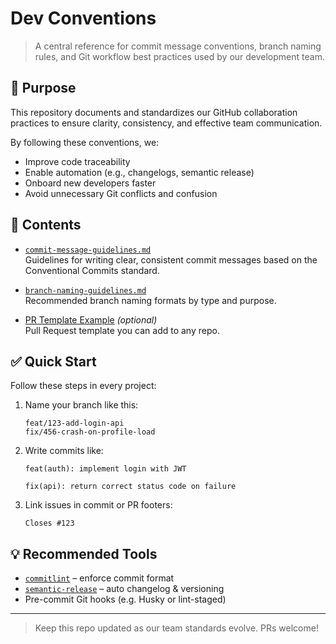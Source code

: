 # Dev Conventions

> A central reference for commit message conventions, branch naming rules, and Git workflow best practices used by our development team.

## 📌 Purpose

This repository documents and standardizes our GitHub collaboration practices to ensure clarity, consistency, and effective team communication.

By following these conventions, we:
- Improve code traceability
- Enable automation (e.g., changelogs, semantic release)
- Onboard new developers faster
- Avoid unnecessary Git conflicts and confusion

## 📂 Contents

- [`commit-message-guidelines.md`](./commit-message-guidelines.md)  
  Guidelines for writing clear, consistent commit messages based on the Conventional Commits standard.

- [`branch-naming-guidelines.md`](./branch-naming-guidelines.md)  
  Recommended branch naming formats by type and purpose.

- [PR Template Example](./.github/PULL_REQUEST_TEMPLATE.md) *(optional)*  
  Pull Request template you can add to any repo.

## ✅ Quick Start

Follow these steps in every project:

1. Name your branch like this:
   ```
   feat/123-add-login-api
   fix/456-crash-on-profile-load
   ```

2. Write commits like:
   ```
   feat(auth): implement login with JWT

   fix(api): return correct status code on failure
   ```

3. Link issues in commit or PR footers:
   ```
   Closes #123
   ```

## 💡 Recommended Tools

- [`commitlint`](https://github.com/conventional-changelog/commitlint) – enforce commit format
- [`semantic-release`](https://github.com/semantic-release/semantic-release) – auto changelog & versioning
- Pre-commit Git hooks (e.g. Husky or lint-staged)

---

> Keep this repo updated as our team standards evolve. PRs welcome!
